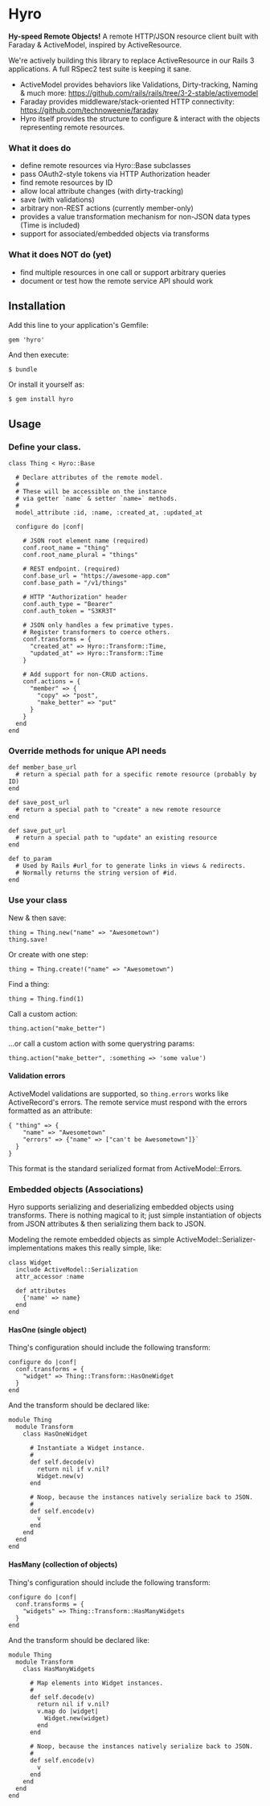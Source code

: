 # Hyro

**Hy-speed Remote Objects!** A remote HTTP/JSON resource client built with Faraday & ActiveModel, inspired by ActiveResource.

We're actively building this library to replace ActiveResource in our Rails 3 applications. A full RSpec2 test suite is keeping it sane.

  * ActiveModel provides behaviors like Validations, Dirty-tracking, Naming & much more: https://github.com/rails/rails/tree/3-2-stable/activemodel
  * Faraday provides middleware/stack-oriented HTTP connectivity: https://github.com/technoweenie/faraday
  * Hyro itself provides the structure to configure & interact with the objects representing remote resources.

### What it does do

  * define remote resources via Hyro::Base subclasses
  * pass OAuth2-style tokens via HTTP Authorization header
  * find remote resources by ID
  * allow local attribute changes (with dirty-tracking)
  * save (with validations)
  * arbitrary non-REST actions (currently member-only)
  * provides a value transformation mechanism for non-JSON data types (Time is included)
  * support for associated/embedded objects via transforms

### What it does NOT do (yet)

  * find multiple resources in one call or support arbitrary queries
  * document or test how the remote service API should work

## Installation

Add this line to your application's Gemfile:

    gem 'hyro'

And then execute:

    $ bundle

Or install it yourself as:

    $ gem install hyro

## Usage

### Define your class.

    class Thing < Hyro::Base
    
      # Declare attributes of the remote model.
      #
      # These will be accessible on the instance 
      # via getter `name` & setter `name=` methods.
      #
      model_attribute :id, :name, :created_at, :updated_at
      
      configure do |conf|
        
        # JSON root element name (required)
        conf.root_name = "thing"
        conf.root_name_plural = "things"
        
        # REST endpoint. (required)
        conf.base_url = "https://awesome-app.com"
        conf.base_path = "/v1/things"
        
        # HTTP "Authorization" header
        conf.auth_type = "Bearer"
        conf.auth_token = "S3KR3T"
        
        # JSON only handles a few primative types.
        # Register transformers to coerce others.
        conf.transforms = {
          "created_at" => Hyro::Transform::Time,
          "updated_at" => Hyro::Transform::Time
        }
        
        # Add support for non-CRUD actions.
        conf.actions = {
          "member" => {
            "copy" => "post",
            "make_better" => "put"
          }
        }
      end
    end

### Override methods for unique API needs

    def member_base_url
      # return a special path for a specific remote resource (probably by ID)
    end

    def save_post_url
      # return a special path to "create" a new remote resource
    end

    def save_put_url
      # return a special path to "update" an existing resource
    end

    def to_param
      # Used by Rails #url_for to generate links in views & redirects.
      # Normally returns the string version of #id.
    end

### Use your class

New & then save:

    thing = Thing.new("name" => "Awesometown")
    thing.save!

Or create with one step:

    thing = Thing.create!("name" => "Awesometown")

Find a thing:

    thing = Thing.find(1)

Call a custom action:

    thing.action("make_better")

...or call a custom action with some querystring params:

    thing.action("make_better", :something => 'some value')

#### Validation errors

ActiveModel validations are supported, so `thing.errors` works like ActiveRecord's errors. The remote service must respond with the errors formatted as an attribute:

    { "thing" => {
        "name" => "Awesometown"
        "errors" => {"name" => ["can't be Awesometown"]}`
      }
    }

This format is the standard serialized format from ActiveModel::Errors.

### Embedded objects (Associations)

Hyro supports serializing and deserializing embedded objects using transforms. There is nothing magical to it; just simple instantiation of objects from JSON attributes & then serializing them back to JSON.

Modeling the remote embedded objects as simple ActiveModel::Serializer-implementations makes this really simple, like:

    class Widget
      include ActiveModel::Serialization
      attr_accessor :name
      
      def attributes
        {'name' => name}
      end
    end

#### HasOne (single object)

Thing's configuration should include the following transform:

    configure do |conf|
      conf.transforms = {
        "widget" => Thing::Transform::HasOneWidget
      }
    end

And the transform should be declared like:

    module Thing
      module Transform
        class HasOneWidget
          
          # Instantiate a Widget instance.
          #
          def self.decode(v)
            return nil if v.nil?
            Widget.new(v)
          end
          
          # Noop, because the instances natively serialize back to JSON.
          #
          def self.encode(v)
            v
          end
        end
      end
    end


#### HasMany (collection of objects)

Thing's configuration should include the following transform:

    configure do |conf|
      conf.transforms = {
        "widgets" => Thing::Transform::HasManyWidgets
      }
    end

And the transform should be declared like:

    module Thing
      module Transform
        class HasManyWidgets
          
          # Map elements into Widget instances.
          #
          def self.decode(v)
            return nil if v.nil?
            v.map do |widget|
              Widget.new(widget)
            end
          end
          
          # Noop, because the instances natively serialize back to JSON.
          #
          def self.encode(v)
            v
          end
        end
      end
    end
